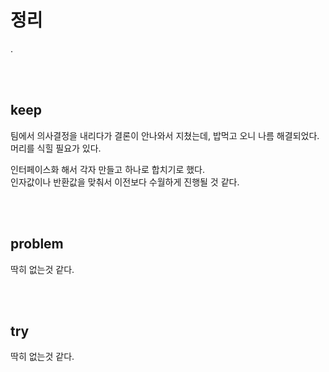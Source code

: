 # 정리
.

<br>
<br>

## keep
팀에서 의사결정을 내리다가 결론이 안나와서 지쳤는데, 밥먹고 오니 나름 해결되었다.<br>
머리를 식힐 필요가 있다.

인터페이스화 해서 각자 만들고 하나로 합치기로 했다.<br>
인자값이나 반환값을 맞춰서 이전보다 수월하게 진행될 것 같다.

<br>
<br>

## problem
딱히 없는것 같다.

<br>
<br>

## try
딱히 없는것 같다.

<br>
<br>
